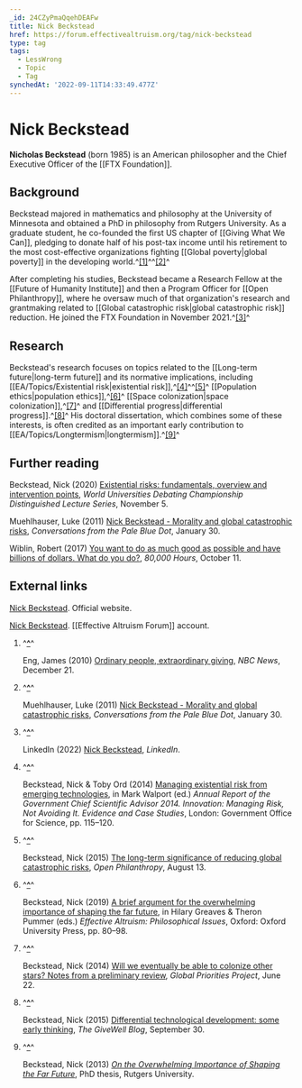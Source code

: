 ```yaml
---
_id: 24CZyPmaQqehDEAFw
title: Nick Beckstead
href: https://forum.effectivealtruism.org/tag/nick-beckstead
type: tag
tags:
  - LessWrong
  - Topic
  - Tag
synchedAt: '2022-09-11T14:33:49.477Z'
---
```

# Nick Beckstead

**Nicholas Beckstead** (born 1985) is an American philosopher and the Chief Executive Officer of the [[FTX Foundation]].

Background
----------

Beckstead majored in mathematics and philosophy at the University of Minnesota and obtained a PhD in philosophy from Rutgers University. As a graduate student, he co-founded the first US chapter of [[Giving What We Can]], pledging to donate half of his post-tax income until his retirement to the most cost-effective organizations fighting [[Global poverty|global poverty]] in the developing world.^[\[1\]](#fnuwpb5lozswj)^^[\[2\]](#fnbkgm5o33uuw)^

After completing his studies, Beckstead became a Research Fellow at the [[Future of Humanity Institute]] and then a Program Officer for [[Open Philanthropy]], where he oversaw much of that organization's research and grantmaking related to [[Global catastrophic risk|global catastrophic risk]] reduction. He joined the FTX Foundation in November 2021.^[\[3\]](#fnsxqgct91aoe)^

Research
--------

Beckstead's research focuses on topics related to the [[Long-term future|long-term future]] and its normative implications, including [[EA/Topics/Existential risk|existential risk]],^[\[4\]](#fnv3r7ehxyuar)^^[\[5\]](#fn1aimmpe0llu)^ [[Population ethics|population ethics]],^[\[6\]](#fnafe0bzgl5iu)^ [[Space colonization|space colonization]],^[\[7\]](#fn3geuv6g7gkv)^ and [[Differential progress|differential progress]].^[\[8\]](#fnm7j5e831vm8)^ His doctoral dissertation, which combines some of these interests, is often credited as an important early contribution to [[EA/Topics/Longtermism|longtermism]].^[\[9\]](#fn0zlpp1vkujl)^

Further reading
---------------

Beckstead, Nick (2020) [Existential risks: fundamentals, overview and intervention points](https://www.youtube.com/watch?v=JfpTywk6chw), *World Universities Debating Championship Distinguished Lecture Series*, November 5.

Muehlhauser, Luke (2011) [Nick Beckstead - Morality and global catastrophic risks](https://www.listennotes.com/podcasts/conversations-from/087-nick-beckstead-morality-W7nH5Zf4-Ba/), *Conversations from the Pale Blue Dot*, January 30.

Wiblin, Robert (2017) [You want to do as much good as possible and have billions of dollars. What do you do?](https://80000hours.org/podcast/episodes/nick-beckstead-giving-billions/), *80,000 Hours*, October 11.

External links
--------------

[Nick Beckstead](https://www.nickbeckstead.com/). Official website.

[Nick Beckstead](https://forum.effectivealtruism.org/users/nick_beckstead). [[Effective Altruism Forum]] account.

1.  ^**[^](#fnrefuwpb5lozswj)**^
    
    Eng, James (2010) [Ordinary people, extraordinary giving](https://www.nbcnews.com/id/wbna40533741), *NBC News*, December 21.
    
2.  ^**[^](#fnrefbkgm5o33uuw)**^
    
    Muehlhauser, Luke (2011) [Nick Beckstead - Morality and global catastrophic risks](https://www.listennotes.com/podcasts/conversations-from/087-nick-beckstead-morality-W7nH5Zf4-Ba/), *Conversations from the Pale Blue Dot*, January 30.
    
3.  ^**[^](#fnrefsxqgct91aoe)**^
    
    LinkedIn (2022) [Nick Beckstead](https://www.linkedin.com/in/nick-beckstead-7aa54374/), *LinkedIn*.
    
4.  ^**[^](#fnrefv3r7ehxyuar)**^
    
    Beckstead, Nick & Toby Ord (2014) [Managing existential risk from emerging technologies](https://www.fhi.ox.ac.uk/wp-content/uploads/Managing-existential-risks-from-Emerging-Technologies.pdf), in Mark Walport (ed.) *Annual Report of the Government Chief Scientific Advisor 2014. Innovation: Managing Risk, Not Avoiding It. Evidence and Case Studies*, London: Government Office for Science, pp. 115–120.
    
5.  ^**[^](#fnref1aimmpe0llu)**^
    
    Beckstead, Nick (2015) [The long-term significance of reducing global catastrophic risks](https://www.openphilanthropy.org/blog/long-term-significance-reducing-global-catastrophic-risks), *Open Philanthropy*, August 13.
    
6.  ^**[^](#fnrefafe0bzgl5iu)**^
    
    Beckstead, Nick (2019) [A brief argument for the overwhelming importance of shaping the far future](https://doi.org/10.1093/oso/9780198841364.003.0006), in Hilary Greaves & Theron Pummer (eds.) *Effective Altruism: Philosophical Issues*, Oxford: Oxford University Press, pp. 80–98.
    
7.  ^**[^](#fnref3geuv6g7gkv)**^
    
    Beckstead, Nick (2014) [Will we eventually be able to colonize other stars? Notes from a preliminary review](http://globalprioritiesproject.org/2014/06/will-we-eventually-be-able-to-colonize-other-stars-notes-from-a-preliminary-review/), *Global Priorities Project*, June 22.
    
8.  ^**[^](#fnrefm7j5e831vm8)**^
    
    Beckstead, Nick (2015) [Differential technological development: some early thinking](https://blog.givewell.org/2015/09/30/differential-technological-development-some-early-thinking/), *The GiveWell Blog*, September 30.
    
9.  ^**[^](#fnref0zlpp1vkujl)**^
    
    Beckstead, Nick (2013) [*On the Overwhelming Importance of Shaping the Far Future*](https://doi.org/10.7282/T35M649T), PhD thesis, Rutgers University.